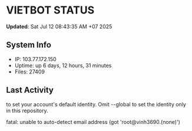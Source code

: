 # VIETBOT STATUS
**Updated**: Sat Jul 12 08:43:35 AM +07 2025

## System Info
- IP: 103.77.172.150
- Uptime: up 6 days, 12 hours, 31 minutes
- Files: 27409

## Last Activity

to set your account's default identity.
Omit --global to set the identity only in this repository.

fatal: unable to auto-detect email address (got 'root@vinh3690.(none)')
